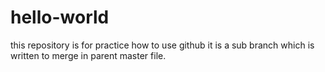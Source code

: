 # hello-world
this  repository is for practice how to use github
it is a sub branch which is written to merge in parent master file.

